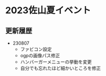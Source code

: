# 2023佐山夏イベント

## 更新履歴

- 230807
  - ファビコン設定
  - ogpの画像パス修正
  - ハンバーガーメニューの挙動を変更
  - 自分でも忘れたほど細かいところを修正
